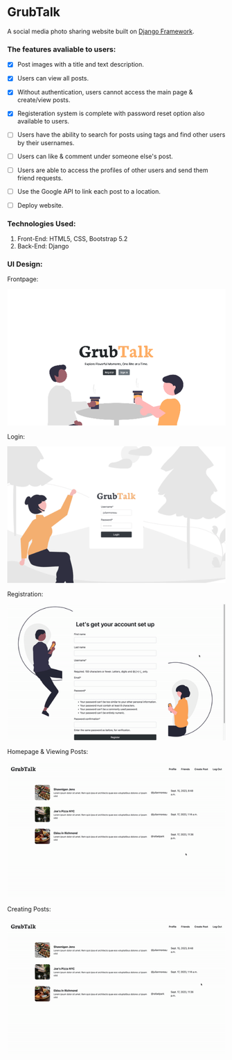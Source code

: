 # GrubTalk
A social media photo sharing website built on [Django Framework](https://www.djangoproject.com/).

### The features avaliable to users:

- [x] Post images with a title and text description.

- [x] Users can view all posts.

- [x] Without authentication, users cannot access the main page & create/view posts.

- [x] Registeration system is complete with password reset option also available to users.

- [ ] Users have the ability to search for posts using tags and find other users by their usernames.

- [ ] Users can like & comment under someone else's post.

- [ ] Users are able to access the profiles of other users and send them friend requests.

- [ ] Use the Google API to link each post to a location.

- [ ] Deploy website.

### Technologies Used:
1. Front-End: HTML5, CSS, Bootstrap 5.2
2. Back-End: Django

### UI Design:

Frontpage:

![Frontpage](github_images/frontpage.png)

Login:

![Login](github_images/login.png)

Registration:

![Register](github_images/register.gif)

Homepage & Viewing Posts:

![Home Page](github_images/home_page.gif)

Creating Posts:

![Post](github_images/post.gif)